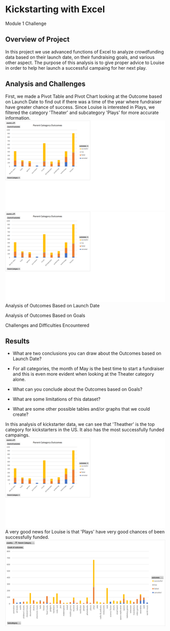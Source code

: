 # Kickstarting with Excel
Module 1 Challenge 

## Overview of Project
In this project we use advanced functions of Excel to analyze crowdfunding data based on their launch date, on their fundraising goals, and various other aspect.
The purpose of this analysis is to give proper advice to Louise in order to help her launch a successful campaing for her next play.

## Analysis and Challenges
First, we made a Pivot Table and Pivot Chart looking at the Outcome based on Launch Date to find out if there was a time of the year where fundraiser have greater chance of success. Since Louise is interested in Plays, we filtered the category 'Theater' and subcategory 'Plays' for more accurate information.
![Outcomes Based on Launch Date](https://github.com/Pascalduc/kickstarter-analysis/blob/main/Parent%20Category%20Outcomes.png)
![Theater_Outcomes_vs_Launch](https://github.com/Pascalduc/kickstarter-analysis/blob/main/Parent%20Category%20Outcomes.png)
Analysis of Outcomes Based on Launch Date

Analysis of Outcomes Based on Goals

Challenges and Difficulties Encountered

## Results

- What are two conclusions you can draw about the Outcomes based on Launch Date?
- For all categories, the month of May is the best time to start a fundraiser and this is even more evident when looking at the Theater category alone.

- What can you conclude about the Outcomes based on Goals?

- What are some limitations of this dataset?

- What are some other possible tables and/or graphs that we could create?









In this analysis of kickstarter data, we can see that 'Theather' is the top category for kickstarters in the US.
It also has the most successfully funded campaings.
![Parent Category Outcomes](https://github.com/Pascalduc/kickstarter-analysis/blob/main/Parent%20Category%20Outcomes.png)
A very good news for Louise is that 'Plays' have very good chances of been successfully funded.
![Parent Subcategory Outcomes](https://github.com/Pascalduc/kickstarter-analysis/blob/main/Subcategory%20Outcomes.png)
